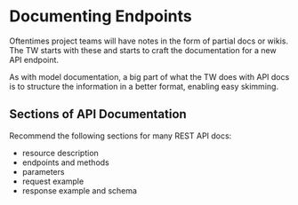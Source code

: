 # Documenting Endpoints

Oftentimes project teams will have notes in the form of partial docs or wikis. The TW starts with these and starts to craft the documentation for a new API endpoint.

As with model documentation, a big part of what the TW does with API docs is to structure the information in a better format, enabling easy skimming.

## Sections of API Documentation

Recommend the following sections for many REST API docs: 

- resource description
- endpoints and methods
- parameters
- request example
- response example and schema